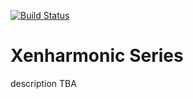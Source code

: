 [![Build Status](https://travis-ci.com/MusicalPatterns/pattern-xenharmonicSeries.svg?branch=master)](https://travis-ci.com/MusicalPatterns/pattern-xenharmonicSeries)

# Xenharmonic Series

description TBA
